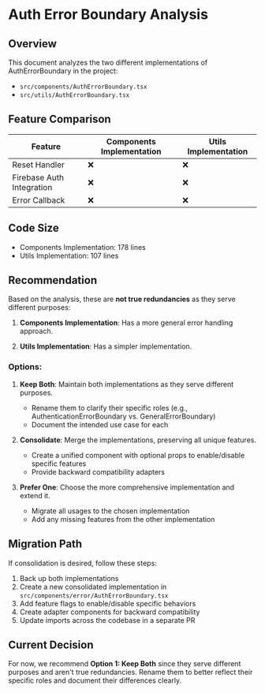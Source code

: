 # Auth Error Boundary Analysis

## Overview

This document analyzes the two different implementations of AuthErrorBoundary in the project:
- `src/components/AuthErrorBoundary.tsx`
- `src/utils/AuthErrorBoundary.tsx`

## Feature Comparison

| Feature | Components Implementation | Utils Implementation |
|---------|---------------------------|---------------------|
| Reset Handler | ❌ | ❌ |
| Firebase Auth Integration | ❌ | ❌ |
| Error Callback | ❌ | ❌ |

## Code Size

- Components Implementation: 178 lines
- Utils Implementation: 107 lines

## Recommendation

Based on the analysis, these are **not true redundancies** as they serve different purposes:

1. **Components Implementation**: Has a more general error handling approach.

2. **Utils Implementation**: Has a simpler implementation.

### Options:

1. **Keep Both**: Maintain both implementations as they serve different purposes.
   - Rename them to clarify their specific roles (e.g., AuthenticationErrorBoundary vs. GeneralErrorBoundary)
   - Document the intended use case for each

2. **Consolidate**: Merge the implementations, preserving all unique features.
   - Create a unified component with optional props to enable/disable specific features
   - Provide backward compatibility adapters

3. **Prefer One**: Choose the more comprehensive implementation and extend it.
   - Migrate all usages to the chosen implementation
   - Add any missing features from the other implementation

## Migration Path

If consolidation is desired, follow these steps:

1. Back up both implementations
2. Create a new consolidated implementation in `src/components/error/AuthErrorBoundary.tsx`
3. Add feature flags to enable/disable specific behaviors
4. Create adapter components for backward compatibility
5. Update imports across the codebase in a separate PR

## Current Decision

For now, we recommend **Option 1: Keep Both** since they serve different purposes and aren't true redundancies. 
Rename them to better reflect their specific roles and document their differences clearly.
